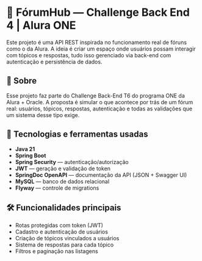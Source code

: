 # 🧠 FórumHub — Challenge Back End 4 | Alura ONE

Este projeto é uma API REST inspirada no funcionamento real de fóruns como o da Alura. A ideia é criar um espaço onde usuários possam interagir com tópicos e respostas, tudo isso gerenciado via back-end com autenticação e persistência de dados.

## 🧩 Sobre

Esse projeto faz parte do Challenge Back-End T6 do programa ONE da Alura + Oracle. A proposta é simular o que acontece por trás de um fórum real: usuários, tópicos, respostas, autenticação e todas as validações que um sistema desse tipo exige.

## 🚀 Tecnologias e ferramentas usadas

- **Java 21**
- **Spring Boot**
- **Spring Security** — autenticação/autorização
- **JWT** — geração e validação de token
- **SpringDoc OpenAPI** — documentação da API (JSON + Swagger UI)
- **MySQL** — banco de dados relacional
- **Flyway** — controle de migrations

## 🛠️ Funcionalidades principais

- Rotas protegidas com token (JWT)
- Cadastro e autenticação de usuários
- Criação de tópicos vinculados a usuários
- Sistema de respostas para cada tópico
- Filtros e paginação nas listagens

